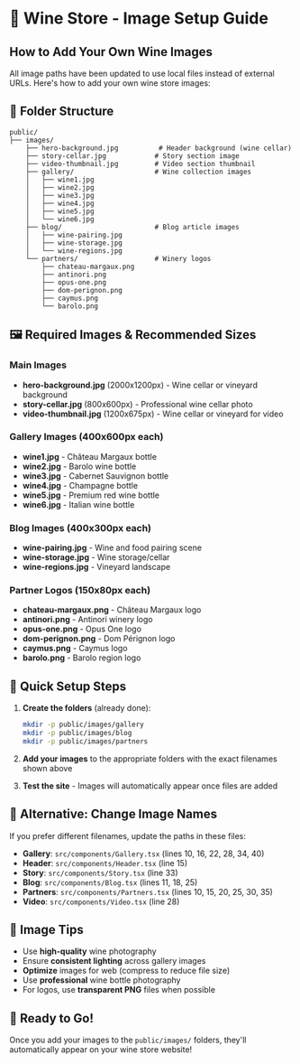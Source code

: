 # 🍷 Wine Store - Image Setup Guide

## How to Add Your Own Wine Images

All image paths have been updated to use local files instead of external URLs. Here's how to add your own wine store images:

## 📁 Folder Structure

```
public/
├── images/
    ├── hero-background.jpg          # Header background (wine cellar)
    ├── story-cellar.jpg            # Story section image
    ├── video-thumbnail.jpg         # Video section thumbnail
    ├── gallery/                    # Wine collection images
    │   ├── wine1.jpg
    │   ├── wine2.jpg
    │   ├── wine3.jpg
    │   ├── wine4.jpg
    │   ├── wine5.jpg
    │   └── wine6.jpg
    ├── blog/                       # Blog article images
    │   ├── wine-pairing.jpg
    │   ├── wine-storage.jpg
    │   └── wine-regions.jpg
    └── partners/                   # Winery logos
        ├── chateau-margaux.png
        ├── antinori.png
        ├── opus-one.png
        ├── dom-perignon.png
        ├── caymus.png
        └── barolo.png
```

## 🖼️ Required Images & Recommended Sizes

### Main Images
- **hero-background.jpg** (2000x1200px) - Wine cellar or vineyard background
- **story-cellar.jpg** (800x600px) - Professional wine cellar photo
- **video-thumbnail.jpg** (1200x675px) - Wine cellar or vineyard for video

### Gallery Images (400x600px each)
- **wine1.jpg** - Château Margaux bottle
- **wine2.jpg** - Barolo wine bottle
- **wine3.jpg** - Cabernet Sauvignon bottle
- **wine4.jpg** - Champagne bottle
- **wine5.jpg** - Premium red wine bottle
- **wine6.jpg** - Italian wine bottle

### Blog Images (400x300px each)
- **wine-pairing.jpg** - Wine and food pairing scene
- **wine-storage.jpg** - Wine storage/cellar
- **wine-regions.jpg** - Vineyard landscape

### Partner Logos (150x80px each)
- **chateau-margaux.png** - Château Margaux logo
- **antinori.png** - Antinori winery logo
- **opus-one.png** - Opus One logo
- **dom-perignon.png** - Dom Pérignon logo
- **caymus.png** - Caymus logo
- **barolo.png** - Barolo region logo

## 📝 Quick Setup Steps

1. **Create the folders** (already done):
   ```bash
   mkdir -p public/images/gallery
   mkdir -p public/images/blog
   mkdir -p public/images/partners
   ```

2. **Add your images** to the appropriate folders with the exact filenames shown above

3. **Test the site** - Images will automatically appear once files are added

## 🔄 Alternative: Change Image Names

If you prefer different filenames, update the paths in these files:

- **Gallery**: `src/components/Gallery.tsx` (lines 10, 16, 22, 28, 34, 40)
- **Header**: `src/components/Header.tsx` (line 15)
- **Story**: `src/components/Story.tsx` (line 33)
- **Blog**: `src/components/Blog.tsx` (lines 11, 18, 25)
- **Partners**: `src/components/Partners.tsx` (lines 10, 15, 20, 25, 30, 35)
- **Video**: `src/components/Video.tsx` (line 28)

## 📸 Image Tips

- Use **high-quality** wine photography
- Ensure **consistent lighting** across gallery images
- **Optimize** images for web (compress to reduce file size)
- Use **professional** wine bottle photography
- For logos, use **transparent PNG** files when possible

## 🚀 Ready to Go!

Once you add your images to the `public/images/` folders, they'll automatically appear on your wine store website!